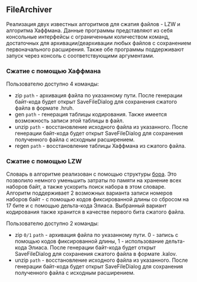 ## FileArchiver
Реализация двух известных алгоритмов для сжатия файлов - LZW и алгоритма Хаффмана. Данные программы представляют из себя консольные интерфейсы с ограниченным количеством команд, достаточных для архивации/деархивации любых файлов с сохранением первоначального расширения. Также обе программы поддерживают запуск через консоль с соответствующими аргументами.

### Сжатие с помощью Хаффмана
Пользователю доступно 4 команды:
* zip `path` - архивация файла по указанному пути. После генерации байт-кода будет открыт SaveFileDialog для сохранения сжатого файла в формате .hruh.
* gen `path` - генерация таблицы кодирования. Также имеется возможность записи этой таблицы в файл.
* unzip `path` - восстановление исходного файла из указанного. После генерации байт-кода будет открыт SaveFileDialog для сохранения полученного файла с исходным расширением.
* regen `path` - восстановление таблицы Хаффмана из сжатого файла.

### Сжатие с помощью LZW
Словарь в алгоритме реализован с помощью структуры [бора](https://algorithmica.org/ru/trie). Это позволило немного уменьшить затраты по памяти на хранение всех наборов байт, а также ускорить поиск набора в этом словаре.<br>
Алгоритм поддерживает 2 возможных варианта записи номеров наборов байт - с помощью кодов фиксированной длины со сбросом на 17 бите и с помощью дельта-кода Элиаса. Выбранный вариант кодирования также хранится в качестве первого бита сжатого файла.

Пользователю доступно 2 команды:
* zip `0/1` `path` - архивация файла по указанному пути. 0 - запись с помощью кодов фиксированной длины, 1 - использование дельта-кода Элиаса. После генерации байт-кода будет открыт SaveFileDialog для сохранения сжатого файла в формате .kalov.
* unzip `path` - восстановление исходного файла из указанного. После генерации байт-кода будет открыт SaveFileDialog для сохранения полученного файла с исходным расширением.
